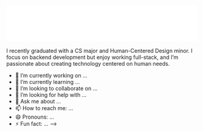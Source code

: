 <p align="center">
  <img src="github_banner.svg" alt="Lekha's GitHub Banner"/>
</p>

I recently graduated with a CS major and Human-Centered Design minor. I focus on backend development but enjoy working full-stack, and I’m passionate about creating technology centered on human needs.

- 🔭 I’m currently working on ...
- 🌱 I’m currently learning ...
- 👯 I’m looking to collaborate on ...
- 🤔 I’m looking for help with ...
- 💬 Ask me about ...
- 📫 How to reach me: ...
- 😄 Pronouns: ...
- ⚡ Fun fact: ...
-->
